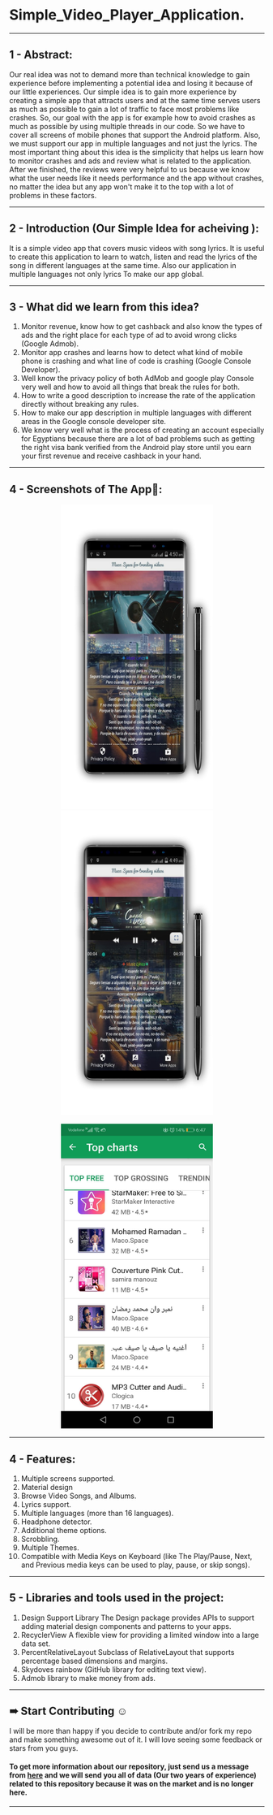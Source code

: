 # Simple_Video_Player_Application.

***
## 1 - Abstract:
Our real idea was not to demand more than technical knowledge to gain experience before implementing a potential idea and losing it because of our little experiences. Our simple idea is to gain more experience by creating a simple app that attracts users and at the same time serves users as much as possible to gain a lot of traffic to face most problems like crashes. So, our goal with the app is for example how to avoid crashes as much as possible by using multiple threads in our code. So we have to cover all screens of mobile phones that support the Android platform. Also, we must support our app in multiple languages and not just the lyrics. The most important thing about this idea is the simplicity that helps us learn how to monitor crashes and ads and review what is related to the application. After we finished, the reviews were very helpful to us because we know what the user needs like it needs performance and the app without crashes, no matter the idea but any app won't make it to the top with a lot of problems in these factors.

***
## 2 - Introduction (Our Simple Idea for acheiving ):
It is a simple video app that covers music videos with song lyrics. It is useful to create this application to learn to watch, listen and read the lyrics of the song in different languages at the same time. Also our application in multiple languages not only lyrics To make our app global.
***
## 3 - What did we learn from this idea?
 1. Monitor revenue, know how to get cashback and also know the types of ads and the right place for each type of ad to avoid wrong clicks (Google Admob).
 2. Monitor app crashes and learns how to detect what kind of mobile phone is crashing and what line of code is crashing (Google Console Developer).
 3. Well know the privacy policy of both AdMob and google play Console very well and how to avoid all things that break the rules for both.
 4. How to write a good description to increase the rate of the application directly without breaking any rules.
 5. How to make our app description in multiple languages with different areas in the Google console developer site.
 6. We know very well what is the process of creating an account especially for Egyptians because there are a lot of bad problems such as getting the right visa bank verified from the Android play store until you earn your first revenue and receive cashback in your hand.

***
## 4 - Screenshots of The App📱:
<p href="url" align="center"  >
 <img src="https://github.com/AhmedSamirScience/Simple_Video_Player_Application./blob/main/pic1.jpg" height="600" width="300"  />
 <img src="https://github.com/AhmedSamirScience/Simple_Video_Player_Application./blob/main/pic2.jpg" height="600" width="300" /> 
</p>
<p href="url" align="center"  >
 <img src="https://github.com/AhmedSamirScience/Simple_Video_Player_Application./blob/main/pic3.jpeg" height="600" width="300" /> 
</p>

***
## 4 - Features:
1. Multiple screens supported.
2. Material design
3. Browse Video Songs, and Albums.
4. Lyrics support.
5. Multiple languages (more than 16 languages).
6. Headphone detector.
7. Additional theme options.
8. Scrobbling.
9. Multiple Themes.
10. Compatible with Media Keys on Keyboard (like The Play/Pause, Next, and Previous media keys can be used to play, pause, or skip songs).


***
## 5 - Libraries and tools used in the project:
1. Design Support Library The Design package provides APIs to support adding material design components and patterns to your apps.
2. RecyclerView A flexible view for providing a limited window into a large data set.
3. PercentRelativeLayout Subclass of RelativeLayout that supports percentage based dimensions and margins.
4. Skydoves rainbow (GitHub library for editing text view).
5. Admob library to make money from ads.

 
***
## ➠ Start Contributing ☺
I will be more than happy if you decide to contribute and/or fork my repo and make something awesome out of it. I will love seeing some feedback or stars from you guys.

#### To get more information about our repository, just send us a message from [here](https://www.linkedin.com/in/ahmedsamir13/) and we will send you all of data (Our two years of experience) related to this repository because it was on the market and is no longer here.

***
